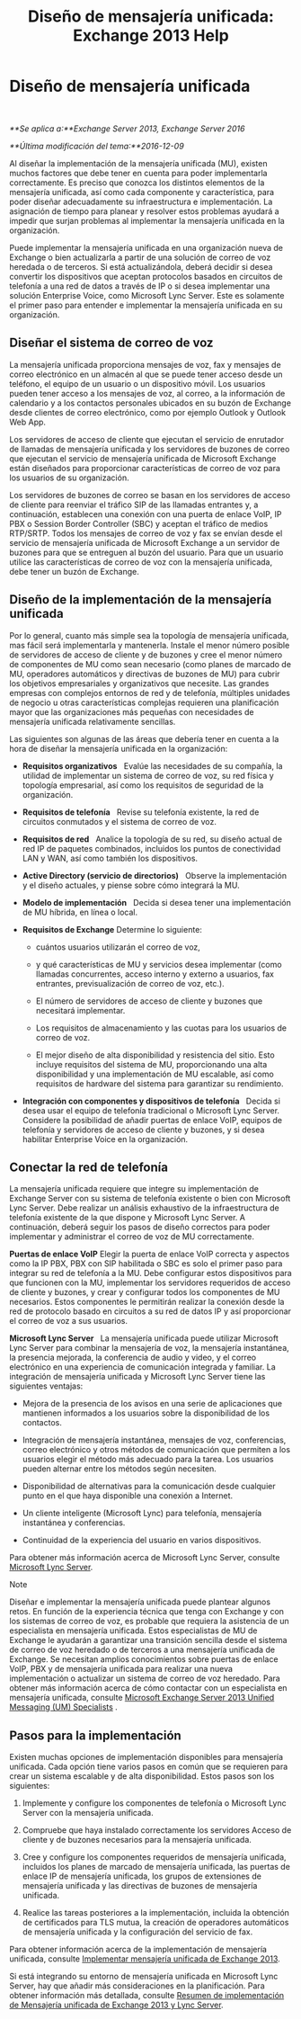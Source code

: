 ﻿---
title: 'Diseño de mensajería unificada: Exchange 2013 Help'
TOCTitle: Diseño de mensajería unificada
ms:assetid: 942788b1-b19d-40b3-a52e-2e1fef8df3f9
ms:mtpsurl: https://technet.microsoft.com/es-es/library/JJ674306(v=EXCHG.150)
ms:contentKeyID: 49895789
ms.date: 04/23/2018
mtps_version: v=EXCHG.150
ms.translationtype: HT
---

# Diseño de mensajería unificada

 

_**Se aplica a:**Exchange Server 2013, Exchange Server 2016_

_**Última modificación del tema:**2016-12-09_

Al diseñar la implementación de la mensajería unificada (MU), existen muchos factores que debe tener en cuenta para poder implementarla correctamente. Es preciso que conozca los distintos elementos de la mensajería unificada, así como cada componente y característica, para poder diseñar adecuadamente su infraestructura e implementación. La asignación de tiempo para planear y resolver estos problemas ayudará a impedir que surjan problemas al implementar la mensajería unificada en la organización.

Puede implementar la mensajería unificada en una organización nueva de Exchange o bien actualizarla a partir de una solución de correo de voz heredada o de terceros. Si está actualizándola, deberá decidir si desea convertir los dispositivos que aceptan protocolos basados en circuitos de telefonía a una red de datos a través de IP o si desea implementar una solución Enterprise Voice, como Microsoft Lync Server. Este es solamente el primer paso para entender e implementar la mensajería unificada en su organización.

## Diseñar el sistema de correo de voz

La mensajería unificada proporciona mensajes de voz, fax y mensajes de correo electrónico en un almacén al que se puede tener acceso desde un teléfono, el equipo de un usuario o un dispositivo móvil. Los usuarios pueden tener acceso a los mensajes de voz, al correo, a la información de calendario y a los contactos personales ubicados en su buzón de Exchange desde clientes de correo electrónico, como por ejemplo Outlook y Outlook Web App.

Los servidores de acceso de cliente que ejecutan el servicio de enrutador de llamadas de mensajería unificada y los servidores de buzones de correo que ejecutan el servicio de mensajería unificada de Microsoft Exchange están diseñados para proporcionar características de correo de voz para los usuarios de su organización.

Los servidores de buzones de correo se basan en los servidores de acceso de cliente para reenviar el tráfico SIP de las llamadas entrantes y, a continuación, establecen una conexión con una puerta de enlace VoIP, IP PBX o Session Border Controller (SBC) y aceptan el tráfico de medios RTP/SRTP. Todos los mensajes de correo de voz y fax se envían desde el servicio de mensajería unificada de Microsoft Exchange a un servidor de buzones para que se entreguen al buzón del usuario. Para que un usuario utilice las características de correo de voz con la mensajería unificada, debe tener un buzón de Exchange.

## Diseño de la implementación de la mensajería unificada

Por lo general, cuanto más simple sea la topología de mensajería unificada, mas fácil será implementarla y mantenerla. Instale el menor número posible de servidores de acceso de cliente y de buzones y cree el menor número de componentes de MU como sean necesario (como planes de marcado de MU, operadores automáticos y directivas de buzones de MU) para cubrir los objetivos empresariales y organizativos que necesite. Las grandes empresas con complejos entornos de red y de telefonía, múltiples unidades de negocio u otras características complejas requieren una planificación mayor que las organizaciones más pequeñas con necesidades de mensajería unificada relativamente sencillas.

Las siguientes son algunas de las áreas que debería tener en cuenta a la hora de diseñar la mensajería unificada en la organización:

  - **Requisitos organizativos**   Evalúe las necesidades de su compañía, la utilidad de implementar un sistema de correo de voz, su red física y topología empresarial, así como los requisitos de seguridad de la organización.

  - **Requisitos de telefonía**   Revise su telefonía existente, la red de circuitos conmutados y el sistema de correo de voz.

  - **Requisitos de red**   Analice la topología de su red, su diseño actual de red IP de paquetes combinados, incluidos los puntos de conectividad LAN y WAN, así como también los dispositivos.

  - **Active Directory (servicio de directorios)**   Observe la implementación y el diseño actuales, y piense sobre cómo integrará la MU.

  - **Modelo de implementación**   Decida si desea tener una implementación de MU híbrida, en línea o local.

  - **Requisitos de Exchange** Determine lo siguiente:
    
      - cuántos usuarios utilizarán el correo de voz,
    
      - y qué características de MU y servicios desea implementar (como llamadas concurrentes, acceso interno y externo a usuarios, fax entrantes, previsualización de correo de voz, etc.).
    
      - El número de servidores de acceso de cliente y buzones que necesitará implementar.
    
      - Los requisitos de almacenamiento y las cuotas para los usuarios de correo de voz.
    
      - El mejor diseño de alta disponibilidad y resistencia del sitio. Esto incluye requisitos del sistema de MU, proporcionando una alta disponibilidad y una implementación de MU escalable, así como requisitos de hardware del sistema para garantizar su rendimiento.

  - **Integración con componentes y dispositivos de telefonía**   Decida si desea usar el equipo de telefonía tradicional o Microsoft Lync Server. Considere la posibilidad de añadir puertas de enlace VoIP, equipos de telefonía y servidores de acceso de cliente y buzones, y si desea habilitar Enterprise Voice en la organización.

## Conectar la red de telefonía

La mensajería unificada requiere que integre su implementación de Exchange Server con su sistema de telefonía existente o bien con Microsoft Lync Server. Debe realizar un análisis exhaustivo de la infraestructura de telefonía existente de la que dispone y Microsoft Lync Server. A continuación, deberá seguir los pasos de diseño correctos para poder implementar y administrar el correo de voz de MU correctamente.

**Puertas de enlace VoIP** Elegir la puerta de enlace VoIP correcta y aspectos como la IP PBX, PBX con SIP habilitada o SBC es solo el primer paso para integrar su red de telefonía a la MU. Debe configurar estos dispositivos para que funcionen con la MU, implementar los servidores requeridos de acceso de cliente y buzones, y crear y configurar todos los componentes de MU necesarios. Estos componentes le permitirán realizar la conexión desde la red de protocolo basado en circuitos a su red de datos IP y así proporcionar el correo de voz a sus usuarios.

**Microsoft Lync Server**   La mensajería unificada puede utilizar Microsoft Lync Server para combinar la mensajería de voz, la mensajería instantánea, la presencia mejorada, la conferencia de audio y video, y el correo electrónico en una experiencia de comunicación integrada y familiar. La integración de mensajería unificada y Microsoft Lync Server tiene las siguientes ventajas:

  - Mejora de la presencia de los avisos en una serie de aplicaciones que mantienen informados a los usuarios sobre la disponibilidad de los contactos.

  - Integración de mensajería instantánea, mensajes de voz, conferencias, correo electrónico y otros métodos de comunicación que permiten a los usuarios elegir el método más adecuado para la tarea. Los usuarios pueden alternar entre los métodos según necesiten.

  - Disponibilidad de alternativas para la comunicación desde cualquier punto en el que haya disponible una conexión a Internet.

  - Un cliente inteligente (Microsoft Lync) para telefonía, mensajería instantánea y conferencias.

  - Continuidad de la experiencia del usuario en varios dispositivos.

Para obtener más información acerca de Microsoft Lync Server, consulte [Microsoft Lync Server](https://go.microsoft.com/fwlink/p/?linkid=265752).


> [!NOTE]
> Diseñar e implementar la mensajería unificada puede plantear algunos retos. En función de la experiencia técnica que tenga con Exchange y con los sistemas de correo de voz, es probable que requiera la asistencia de un especialista en mensajería unificada. Estos especialistas de MU de Exchange le ayudarán a garantizar una transición sencilla desde el sistema de correo de voz heredado o de terceros a una mensajería unificada de Exchange. Se necesitan amplios conocimientos sobre puertas de enlace VoIP, PBX y de mensajería unificada para realizar una nueva implementación o actualizar un sistema de correo de voz heredado. Para obtener más información acerca de cómo contactar con un especialista en mensajería unificada, consulte <A href="http://go.microsoft.com/fwlink/p/?linkid=262708">Microsoft Exchange Server 2013 Unified Messaging (UM) Specialists</A> .



## Pasos para la implementación

Existen muchas opciones de implementación disponibles para mensajería unificada. Cada opción tiene varios pasos en común que se requieren para crear un sistema escalable y de alta disponibilidad. Estos pasos son los siguientes:

1.  Implemente y configure los componentes de telefonía o Microsoft Lync Server con la mensajería unificada.

2.  Compruebe que haya instalado correctamente los servidores Acceso de cliente y de buzones necesarios para la mensajería unificada.

3.  Cree y configure los componentes requeridos de mensajería unificada, incluidos los planes de marcado de mensajería unificada, las puertas de enlace IP de mensajería unificada, los grupos de extensiones de mensajería unificada y las directivas de buzones de mensajería unificada.

4.  Realice las tareas posteriores a la implementación, incluida la obtención de certificados para TLS mutua, la creación de operadores automáticos de mensajería unificada y la configuración del servicio de fax.

Para obtener información acerca de la implementación de mensajería unificada, consulte [Implementar mensajería unificada de Exchange 2013](deploy-exchange-2013-um-exchange-2013-help.md).

Si está integrando su entorno de mensajería unificada en Microsoft Lync Server, hay que añadir más consideraciones en la planificación. Para obtener información más detallada, consulte [Resumen de implementación de Mensajería unificada de Exchange 2013 y Lync Server](deploying-exchange-2013-um-and-lync-server-overview-exchange-2013-help.md).

